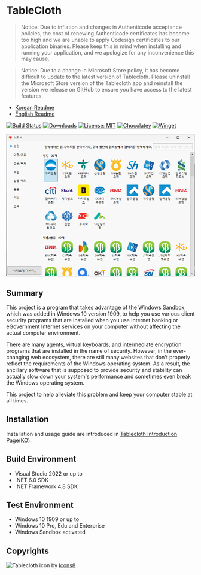 # TableCloth

> Notice: Due to inflation and changes in Authenticode acceptance policies, the cost of renewing Authenticode certificates has become too high and we are unable to apply Codesign certificates to our application binaries. Please keep this in mind when installing and running your application, and we apologize for any inconvenience this may cause.

> Notice: Due to a change in Microsoft Store policy, it has become difficult to update to the latest version of Tablecloth. Please uninstall the Microsoft Store version of the Tablecloth app and reinstall the version we release on GitHub to ensure you have access to the latest features.

* [Korean Readme](README.md)
* [English Readme](README.EN.md)

[![Build Status](https://github.com/yourtablecloth/TableCloth/actions/workflows/publish-msi.yml/badge.svg)](https://github.com/yourtablecloth/TableCloth/actions)
[![Downloads](https://img.shields.io/github/v/release/yourtablecloth/tablecloth)](https://github.com/yourtablecloth/TableCloth/releases)
[![License: MIT](https://img.shields.io/badge/License-MIT-yellow.svg)](LICENSE.txt)
[![Chocolatey](https://img.shields.io/badge/chocolatey-install-orange)](https://community.chocolatey.org/packages/tablecloth)
[![Winget](https://img.shields.io/badge/winget-install-purple)](https://winstall.app/apps/TableClothProject.TableCloth)

![Main Screen](docs/images/TableCloth.png)

## Summary

This project is a program that takes advantage of the Windows Sandbox, which was added in Windows 10 version 1909, to help you use various client security programs that are installed when you use Internet banking or eGovernment Internet services on your computer without affecting the actual computer environment.

There are many agents, virtual keyboards, and intermediate encryption programs that are installed in the name of security. However, in the ever-changing web ecosystem, there are still many websites that don't properly reflect the requirements of the Windows operating system. As a result, the ancillary software that is supposed to provide security and stability can actually slow down your system's performance and sometimes even break the Windows operating system.

This project to help alleviate this problem and keep your computer stable at all times.

## Installation

Installation and usage guide are introduced in [Tablecloth Introduction Page(KO)](https://yourtablecloth.github.io).

## Build Environment

* Visual Studio 2022 or up to
* .NET 6.0 SDK
* .NET Framework 4.8 SDK

## Test Environment

* Windows 10 1909 or up to
* Windows 10 Pro, Edu and Enterprise
* Windows Sandbox activated

## Copyrights

![Tablecloth icon](https://img.icons8.com/color/96/000000/tablecloth.png) by [Icons8](https://icons8.com)
